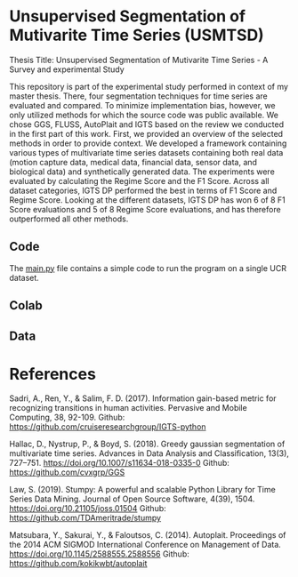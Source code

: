 # Unsupervised Segmentation of Mutivarite Time Series (USMTSD)

Thesis Title: Unsupervised Segmentation of Mutivarite Time Series - A Survey and experimental Study 

This repository is part of the experimental study performed in context of my master thesis. There, four segmentation techniques for time series are evaluated and compared. To minimize implementation bias, however, we only utilized methods for which the source code was public available. We chose GGS, FLUSS, AutoPlait and IGTS based on the review we conducted in the first part of this work. First, we provided an overview of the selected methods in order to provide context. We developed a framework containing various types of multivariate time series datasets containing both real data (motion capture data, medical data, financial data, sensor data, and biological data) and synthetically generated data. The experiments were evaluated by calculating the Regime Score and the F1 Score. Across all dataset categories, IGTS DP performed the best in terms of F1 Score and Regime Score. Looking at the different datasets, IGTS DP has won 6 of 8 F1 Score evaluations and 5 of 8 Regime Score evaluations, and has therefore outperformed all other methods.

## Code
The [main.py](main_ucr.py) file contains a simple code to run the program on a single UCR dataset.

## Colab

## Data

# References

Sadri, A., Ren, Y., & Salim, F. D. (2017). Information gain-based metric for recognizing transitions in 
human activities. Pervasive and Mobile Computing, 38, 92-109.
Github: https://github.com/cruiseresearchgroup/IGTS-python 

Hallac, D., Nystrup, P., &amp; Boyd, S. (2018). Greedy gaussian segmentation of multivariate time series. Advances in Data Analysis and Classification, 13(3), 727–751. https://doi.org/10.1007/s11634-018-0335-0 
Github: https://github.com/cvxgrp/GGS

Law, S. (2019). Stumpy: A powerful and scalable Python Library for Time Series Data Mining. Journal of Open Source Software, 4(39), 1504. https://doi.org/10.21105/joss.01504 
Github: https://github.com/TDAmeritrade/stumpy

Matsubara, Y., Sakurai, Y., &amp; Faloutsos, C. (2014). Autoplait. Proceedings of the 2014 ACM SIGMOD International Conference on Management of Data. https://doi.org/10.1145/2588555.2588556 
Github: https://github.com/kokikwbt/autoplait
